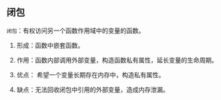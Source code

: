 ## 闭包
`闭包`：有权访问另一个函数作用域中的变量的函数。

1. 形成：函数中嵌套函数。

2. 作用：函数内部调用外部变量，构造函数私有属性，延长变量的生命周期。
3. 优点： 希望一个变量长期存在内存中，构造私有属性。
4. 缺点：无法回收闭包中引用的外部变量，造成内存泄漏。